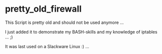 # pretty_old_firewall

This Script is pretty old and should not be used anymore ...

I just added it to demonstrate my BASH-skills and my knowledge of iptables ... ;)

It was last used  on a Slackware Linux :) ...
